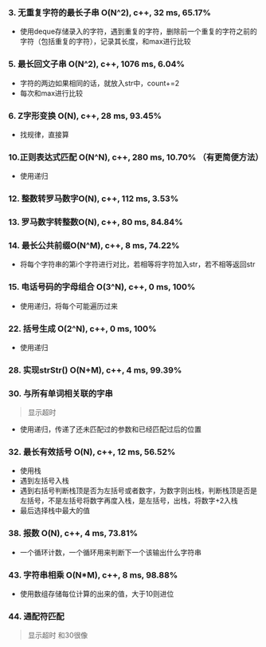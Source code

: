 ### 3. 无重复字符的最长子串 O(N^2), c++, 32 ms, 65.17%
* 使用deque存储录入的字符，遇到重复的字符，删除前一个重复的字符之前的字符（包括重复的字符），记录其长度，和max进行比较
### 5. 最长回文子串 O(N^2), c++, 1076 ms, 6.04%
* 字符的两边如果相同的话，就放入str中，count+=2
* 每次和max进行比较
### 6. Z字形变换 O(N), c++, 28 ms, 93.45%
* 找规律，直接算
### 10.正则表达式匹配 O(N^N), c++, 280 ms, 10.70%  （有更简便方法）
* 使用递归
### 12. 整数转罗马数字O(N), c++, 112 ms, 3.53%
### 13. 罗马数字转整数O(N), c++, 80 ms, 84.84%
### 14. 最长公共前缀O(N^M), c++, 8 ms, 74.22%
* 将每个字符串的第i个字符进行对比，若相等将字符加入str，若不相等返回str
### 15. 电话号码的字母组合 O(3^N), c++, 0 ms, 100%
* 使用递归，将每个可能遍历过来
### 22. 括号生成 O(2^N), c++, 0 ms, 100%
* 使用递归
### 28. 实现strStr() O(N+M), c++, 4 ms, 99.39%
### 30. 与所有单词相关联的字串
> 显示超时
* 使用递归，传递了还未匹配过的参数和已经匹配过后的位置
### 32. 最长有效括号 O(N), c++, 12 ms, 56.52%
* 使用栈
* 遇到左括号入栈
* 遇到右括号判断栈顶是否为左括号或者数字，为数字则出栈，判断栈顶是否是左括号，不是左括号将数字再度入栈，是左括号，出栈，将数字+2入栈
* 最后选择栈中最大的值
### 38. 报数 O(N), c++, 4 ms, 73.81%
* 一个循环计数，一个循环用来判断下一个该输出什么字符串
### 43. 字符串相乘 O(N*M), c++, 8 ms, 98.88%
* 使用数组存储每位计算的出来的值，大于10则进位
### 44. 通配符匹配
> 显示超时
> 和30很像